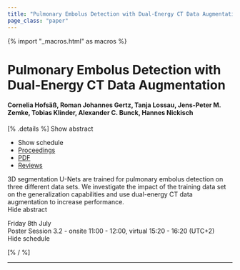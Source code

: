 ```yaml
---
title: "Pulmonary Embolus Detection with Dual-Energy CT Data Augmentation"
page_class: "paper"
---
```


{% import "_macros.html" as macros %}

# Pulmonary Embolus Detection with Dual-Energy CT Data Augmentation

#### Cornelia Hofsäß, Roman Johannes Gertz, Tanja Lossau, Jens-Peter M. Zemke, Tobias Klinder, Alexander C. Bunck, Hannes Nickisch

[% .details %]
<a class="toggle_visibility" data-selector=".abstract" data-level="3">Show abstract</a>
- <a class="toggle_visibility" data-selector=".schedule" data-level="3">Show schedule</a>
- <a href="">Proceedings</a>
- <a href="https://openreview.net/pdf?id=3shWnvRa0P">PDF</a>
- <a href="https://openreview.net/forum?id=3shWnvRa0P">Reviews</a>

<p>
    <span class="abstract">
        3D segmentation U-Nets are trained for pulmonary embolus detection on three different data sets. We investigate the impact of the training data set on the generalization capabilities and use dual-energy CT data augmentation to increase performance.
        <br>
        <span class="actions"><a class="toggle_visibility" data-level="2">Hide abstract</a></span>
    </span>
</p>

<p>
    <span class="schedule">
        Friday 8th July<br>Poster Session 3.2 - onsite 11:00 - 12:00, virtual 15:20 - 16:20 (UTC+2)
        <br>
        <span class="actions"><a class="toggle_visibility" data-level="2">Hide schedule</a></span>
    </span>
</p>

[% / %]


---
<!-- { macros.presentation('', '', 720, 450) } -->
